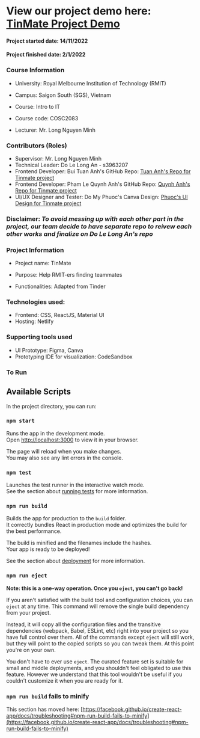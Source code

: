 # View our project demo here: [TinMate Project Demo](https://intro-to-it-tinmate.netlify.app/)

#### Project started date: 14/11/2022

#### Project finished date: 2/1/2022

### Course Information

- University: Royal Melbourne Institution of Technology (RMIT)

- Campus: Saigon South (SGS), Vietnam

- Course: Intro to IT

- Course code: COSC2083

- Lecturer: Mr. Long Nguyen Minh

### Contributors (Roles)

- Supervisor: Mr. Long Nguyen Minh
- Technical Leader: Do Le Long An - s3963207
- Frontend Developer: Bui
  Tuan Anh's GitHub Repo: [Tuan Anh's Repo for Tinmate project](https://github.com/vntuananhbui/Tinmate)
- Frontend Developer: Pham Le
  Quynh Anh's GitHub Repo: [Quynh Anh's Repo for Tinmate project](https://github.com/plqanhh/TinMate-KellyVer.git)
- UI/UX Designer and Tester: Do My
  Phuoc's Canva Design: [Phuoc's UI Design for Tinmate project](https://www.canva.com/design/DAFRWQ1b_Ag/-jP1FKJsMQ1oryzxg_-ubw/view?utm_content=DAFRWQ1b_Ag&utm_campaign=designshare&utm_medium=link2&utm_source=sharebutton)

### Disclaimer: <em>To avoid messing up with each other part in the project, our team decide to have separate repo to reivew each other works and finalize on Do Le Long An's repo</em>

### Project Information

- Project name: TinMate

- Purpose: Help RMIT-ers finding teammates

- Functionalities: Adapted from Tinder

### Technologies used:

- Frontend: CSS, ReactJS, Material UI
- Hosting: Netlify

### Supporting tools used

- UI Prototype: Figma, Canva
- Prototyping IDE for visualization: CodeSandbox

### To Run

## Available Scripts

In the project directory, you can run:

### `npm start`

Runs the app in the development mode.\
Open [http://localhost:3000](http://localhost:3000) to view it in your browser.

The page will reload when you make changes.\
You may also see any lint errors in the console.

### `npm test`

Launches the test runner in the interactive watch mode.\
See the section about [running tests](https://facebook.github.io/create-react-app/docs/running-tests) for more information.

### `npm run build`

Builds the app for production to the `build` folder.\
It correctly bundles React in production mode and optimizes the build for the best performance.

The build is minified and the filenames include the hashes.\
Your app is ready to be deployed!

See the section about [deployment](https://facebook.github.io/create-react-app/docs/deployment) for more information.

### `npm run eject`

**Note: this is a one-way operation. Once you `eject`, you can't go back!**

If you aren't satisfied with the build tool and configuration choices, you can `eject` at any time. This command will remove the single build dependency from your project.

Instead, it will copy all the configuration files and the transitive dependencies (webpack, Babel, ESLint, etc) right into your project so you have full control over them. All of the commands except `eject` will still work, but they will point to the copied scripts so you can tweak them. At this point you're on your own.

You don't have to ever use `eject`. The curated feature set is suitable for small and middle deployments, and you shouldn't feel obligated to use this feature. However we understand that this tool wouldn't be useful if you couldn't customize it when you are ready for it.

### `npm run build` fails to minify

This section has moved here: [https://facebook.github.io/create-react-app/docs/troubleshooting#npm-run-build-fails-to-minify](https://facebook.github.io/create-react-app/docs/troubleshooting#npm-run-build-fails-to-minify)
